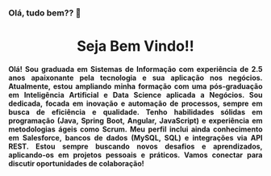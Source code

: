 ### Olá, tudo bem?? 👋

<h1 align="center">Seja Bem Vindo!!</h1>
<h4 align="justify">Olá! Sou graduada em Sistemas de Informação com experiência de 2.5 anos apaixonante pela tecnologia e sua aplicação nos negócios. Atualmente, estou ampliando minha formação com uma pós-graduação em Inteligência Artificial e Data Science aplicada a Negócios. Sou dedicada, focada em inovação e automação de processos, sempre em busca de eficiência e qualidade. Tenho habilidades sólidas em programação (Java, Spring Boot, Angular, JavaScript) e experiência em metodologias ágeis como Scrum. Meu perfil inclui ainda conhecimento em Salesforce, bancos de dados (MySQL, SQL) e integrações via API REST. Estou sempre buscando novos desafios e aprendizados, aplicando-os em projetos pessoais e práticos. Vamos conectar para discutir oportunidades de colaboração!



